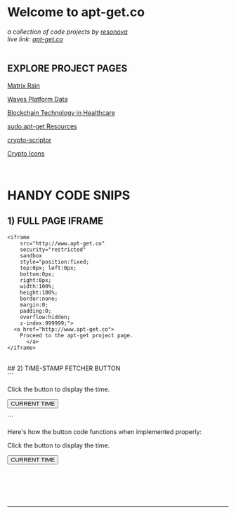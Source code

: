 # Welcome to apt-get.co
 _a collection of code projects by [resonova](https://www.resonova.com)_
<br>
_live link: [apt-get.co](http://www.apt-get.co)_
<br>
<br>

## EXPLORE PROJECT PAGES

[Matrix Rain](http://www.apt-get.co/matrix.html)

[Waves Platform Data](http://www.apt-get.co/waves.html)

[Blockchain Technology in Healthcare](http://www.apt-get.co/medical-blockchain.html)

[sudo.apt-get Resources](http://sudo.apt-get.co)

[crypto-scriptor](http://www.apt-get.co/crypto-scriptor.html)

[Crypto Icons](http://www.apt-get.co/docs/assets/crypto-icons/index.html)

<br>

# HANDY CODE SNIPS


## 1) FULL PAGE IFRAME

```
<iframe 
    src="http://www.apt-get.co" 
    security="restricted" 
    sandbox 
    style="position:fixed; 
    top:0px; left:0px; 
    bottom:0px; 
    right:0px; 
    width:100%; 
    height:100%; 
    border:none; 
    margin:0; 
    padding:0; 
    overflow:hidden; 
    z-index:999999;">
  <a href="http://www.apt-get.co"> 
    Proceed to the apt-get project page.
      </a>
</iframe>
```
 <br>
 ## 2) TIME-STAMP FETCHER BUTTON
<br>
```
<!DOCTYPE html>
<html>
    <body>
        <p>Click the button to display the time.
        </p>
        <button 
            onclick="getElementById('timeOUTPUT').innerHTML=Date()">
            CURRENT TIME
        </button>
        <p id="timeOUTPUT">
            </p>
    </body>
</html>
```

Here's how the button code functions when implemented properly:

<html>
    <body>
        <p>Click the button to display the time.
        </p>
        <button 
            onclick="getElementById('timeOUTPUT').innerHTML=Date()">
            CURRENT TIME
        </button>
        <p id="timeOUTPUT">
            </p>
    </body>
</html>

<br><br><br><br>
<hr>
